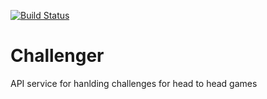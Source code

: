 [![Build Status](https://travis-ci.org/lostatseajoshua/Challenger.svg?branch=develop)](https://travis-ci.org/lostatseajoshua/Challenger)
# Challenger
API service for hanlding challenges for head to head games
